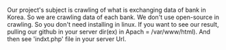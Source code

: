 Our project's subject is crawling of what is exchanging data of bank in Korea.
So we are crawling data of each bank.
We don't use open-source in crawling. So you don't need installing in linux.
If you want to see our result, pulling our github in your server dir(ex) in Apach = /var/www/html).
And then see 'indxt.php' file in your server Url.
